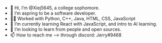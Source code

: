 - 👋 Hi, I’m @Xiej5645, a college sophomore.
- 👀 I’m aspring to be a software developer.
- 👨‍💻 Worked with Python, C++, Java, HTML, CSS, JavaScript
- 🌱 I’m currently learning React with JavaScript, and intro to AI learning.
- 💞️ I’m looking to learn from people and open sources.
- 📫 How to reach me -->  through discord: Jerry#9468

<!---
Xiej5645/Xiej5645 is a ✨ special ✨ repository because its `README.md` (this file) appears on your GitHub profile.
You can click the Preview link to take a look at your changes.
--->
<!---
Wow Saturday January 1, 2025 and now I come on github again. The stress is overwhelming me, facing imposter syndrome. Just recently I realized how much I'm already through with my education, like more than half way to graduations and reflecting on myself: no experience/internship in this field, no projects, no connections just being an introvert; like what am I even doing, what have I been doing, bruh. So disappointed. I should tell myself what I have told others before: have patience, but know what you're doing, just do it/them please. You got this. Somehow. Have Faith. The future is murky but have potentials, luck will come its way to meet hark work. 
--->
